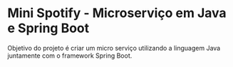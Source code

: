 # Mini Spotify - Microserviço em Java e Spring Boot

Objetivo do projeto é criar um micro serviço utilizando a linguagem Java juntamente com o framework Spring Boot.


